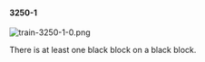#### 3250-1
![train-3250-1-0.png](https://github.com/lil-lab/nlvr/raw/master/nlvr/train/images/32/train-3250-1-0.png "train-3250-1-0.png")

There is at least one black block on a black block.